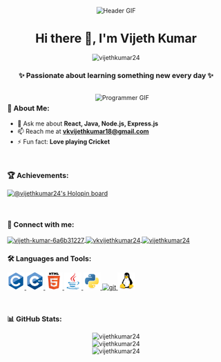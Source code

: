 <p align="center">
  <img width="550" src="https://64.media.tumblr.com/1545dd5313531c741c86858b95e79fcf/tumblr_mkqtx4hxaW1s5qslao1_500.gifv" alt="Header GIF">
</p>

<h1 align="center">Hi there 👋, I'm Vijeth Kumar</h1>

<p align="center">
  <img src="https://komarev.com/ghpvc/?username=vijethkumar24&label=Profile%20views&color=09b43a&style=flat" alt="vijethkumar24">
</p>

<h3 align="center">✨ Passionate about learning something new every day ✨</h3>

<br>

<img align="right" width="300" src="https://media4.giphy.com/media/SnVZO1N0Wo6u4/200w.webp?cid=ecf05e47jcajx0v4u3nvuhd2r7hx8z0p6w6uuipguq0v1wch&rid=200w.webp&ct=g" alt="Programmer GIF">

### 💫 About Me:
- 💬 Ask me about **React, Java, Node.js, Express.js**
- 📫 Reach me at **vkvijethkumar18@gmail.com**
- ⚡ Fun fact: **Love playing Cricket**

<br>

### 🏆 Achievements:
[![@vijethkumar24's Holopin board](https://holopin.me/vijethkumar24)](https://holopin.io/@vijethkumar24)

<br>

### 🔗 Connect with me:
<p align="left">
  <a href="https://linkedin.com/in/vijeth-kumar-6a6b31227" target="blank">
    <img align="center" src="https://raw.githubusercontent.com/rahuldkjain/github-profile-readme-generator/master/src/images/icons/Social/linked-in-alt.svg" alt="vijeth-kumar-6a6b31227" height="30" width="40" />
  </a>
  <a href="https://codesandbox.com/vkvijethkumar24" target="blank">
    <img align="center" src="https://raw.githubusercontent.com/rahuldkjain/github-profile-readme-generator/master/src/images/icons/Social/codesandbox.svg" alt="vkvijethkumar24" height="30" width="40" />
  </a>
  <a href="https://instagram.com/vijethkumar24" target="blank">
    <img align="center" src="https://raw.githubusercontent.com/rahuldkjain/github-profile-readme-generator/master/src/images/icons/Social/instagram.svg" alt="vijethkumar24" height="30" width="40" />
  </a>
</p>

### 🛠️ Languages and Tools:
<p align="left">
  <a href="https://www.cprogramming.com/" target="_blank" rel="noreferrer">
    <img src="https://raw.githubusercontent.com/devicons/devicon/master/icons/c/c-original.svg" alt="c" width="40" height="40"/>
  </a>
  <a href="https://www.w3schools.com/cpp/" target="_blank" rel="noreferrer">
    <img src="https://raw.githubusercontent.com/devicons/devicon/master/icons/cplusplus/cplusplus-original.svg" alt="cplusplus" width="40" height="40"/>
  </a>
  <a href="https://www.w3.org/html/" target="_blank" rel="noreferrer">
    <img src="https://raw.githubusercontent.com/devicons/devicon/master/icons/html5/html5-original-wordmark.svg" alt="html5" width="40" height="40"/>
  </a>
  <a href="https://www.java.com" target="_blank" rel="noreferrer">
    <img src="https://raw.githubusercontent.com/devicons/devicon/master/icons/java/java-original.svg" alt="java" width="40" height="40"/>
  </a>
  <a href="https://www.python.org" target="_blank" rel="noreferrer">
    <img src="https://raw.githubusercontent.com/devicons/devicon/master/icons/python/python-original.svg" alt="python" width="40" height="40"/>
  </a>
  <a href="https://git-scm.com/" target="_blank" rel="noreferrer">
    <img src="https://www.vectorlogo.zone/logos/git-scm/git-scm-icon.svg" alt="git" width="40" height="40"/>
  </a>
  <a href="https://www.linux.org/" target="_blank" rel="noreferrer">
    <img src="https://raw.githubusercontent.com/devicons/devicon/master/icons/linux/linux-original.svg" alt="linux" width="40" height="40"/>
  </a>
</p>

<br>

### 📊 GitHub Stats:

<div align="center">
  <img src="https://github-readme-stats.vercel.app/api/top-langs?username=vijethkumar24&show_icons=true&locale=en&layout=compact&theme=tokyonight" alt="vijethkumar24" />
</div>

<div align="center">
  <img src="https://github-readme-stats.vercel.app/api?username=vijethkumar24&show_icons=true&locale=en&theme=tokyonight" alt="vijethkumar24" />
</div>

<div align="center">
  <img src="https://github-readme-streak-stats.herokuapp.com/?user=vijethkumar24&theme=tokyonight" alt="vijethkumar24" />
</div>
